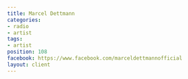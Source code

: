 ```yaml
---
title: Marcel Dettmann
categories:
- radio
- artist
tags:
- artist
position: 108
facebook: https://www.facebook.com/marceldettmannofficial
layout: client
---
```


